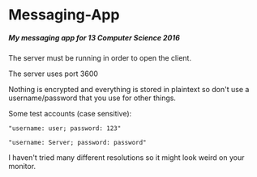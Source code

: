 # Messaging-App
##### My messaging app for 13 Computer Science 2016

The server must be running in order to open the client.

The server uses port 3600

Nothing is encrypted and everything is stored in plaintext so don't use a username/password that you use for other things.

Some test accounts (case sensitive):

    "username: user; password: 123"

    "username: Server; password: password"

I haven't tried many different resolutions so it might look weird on your monitor.
